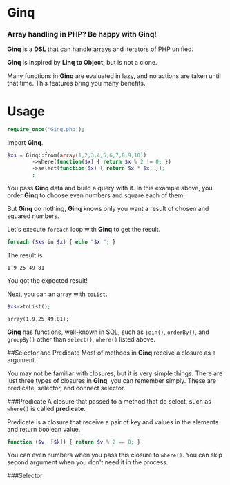 # Ginq

### Array handling in PHP? Be happy with Ginq!

**Ginq** is a **DSL** that can handle arrays and iterators of PHP unified.

**Ginq** is inspired by **Linq to Object**, but is not a clone.

Many functions in **Ginq** are evaluated in lazy, and no actions are taken until that time. This features bring you many benefits.

# Usage

```php
require_once('Ginq.php');
```
Import **Ginq**.

```php
$xs = Ginq::from(array(1,2,3,4,5,6,7,8,9,10))
        ->where(function($x) { return $x % 2 != 0; })
        ->select(function($x) { return $x * $x; });
        ;
```
You pass **Ginq** data and build a query with it. In this example above, you order **Ginq** to choose even numbers and square each of them.

But **Ginq** do nothing, **Ginq** knows only you want a result of chosen and squared numbers.

Let's execute `foreach` loop with **Ginq** to get the result.

```php
foreach ($xs in $x) { echo "$x "; }
```
The result is 
```
1 9 25 49 81
```
You got the expected result!

Next, you can an array with `toList`.

```php
$xs->toList();
```
```
array(1,9,25,49,81);
```

**Ginq** has functions, well-known in SQL, such as `join()`, `orderBy()`, and `groupBy()` other than `select()`, `where()` listed above.

##Selector and Predicate
Most of methods in **Ginq** receive a closure as a argument.

You may not be familiar with closures, but it is very simple things.
There are just three types of closures in **Ginq**, you can remember simply.
These are predicate, selector, and connect selector.

###Predicate
A closure that passed to a method that do select, such as `where()` is called **predicate**.

Predicate is a closure that receive a pair of key and values in the elements and return boolean value.

```php
function ($v, [$k]) { return $v % 2 == 0; }
```
You can even numbers when you pass this closure to `where()`.
You can skip second argument when you don't need it in the process. 

###Selector

